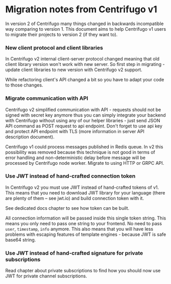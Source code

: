 # Migration notes from Centrifugo v1

In version 2 of Centrifugo many things changed in backwards incompatible way comparing to version 1. This document aims to help Centrifugo v1 users to migrate their projects to version 2 (if they want to).

### New client protocol and client libraries

In Centrifugo v2 internal client-server protocol changed meaning that old client library version won't work with new server. So first step in migrating - update client libraries to new version with Centrifugo v2 support.

While refactoring client's API changed a bit so you have to adapt your code to those changes.

### Migrate communication with API

Centrifugo v2 simplified communication with API - requests should not be signed with secret key anymore thus you can simply integrate your backend with Centrifugo without using any of our helper libraries - just send JSON API command as POST request to api endpoint. Don't forget to use api key and protect API endpoint with TLS (more information in server API description document).

Centrifugo v1 could process messages published in Redis queue. In v2 this possibility was removed because this technique is not good in terms of error handling and non-deterministic delay before message will be processed by Centrifugo node worker. Migrate to using HTTP or GRPC API.

### Use JWT instead of hand-crafted connection token

In Centrifugo v2 you must use JWT instead of hand-crafted tokens of v1. This means that you need to download JWT library for your language (there are plenty of them – see jwt.io) and build connection token with it.

See dedicated docs chapter to see how token can be built. 

All connection information will be passed inside this single token string. This means you only need to pass one string to your frontend. No need to pass `user`, `timestamp`, `info` anymore. This also means that you will have less problems with escaping features of template engines - because JWT is safe base64 string. 

### Use JWT instead of hand-crafted signature for private subscriptions

Read chapter about private subscriptions to find how you should now use JWT for private channel subscriptions.

